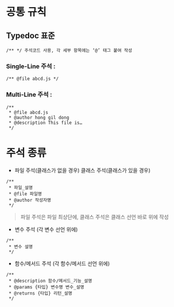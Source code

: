 # 공통 규칙
## Typedoc 표준 
```
/** */ 주석코드 사용, 각 세부 항목에는 ‘@’ 태그 붙여 작성
```
### Single-Line 주석 :
``` 
/** @file abcd.js */
```
### Multi-Line 주석 :
``` 
/**
 * @file abcd.js
 * @author hong gil dong
 * @description This file is…
 */
```
# 주석 종류
- 파일 주석(클래스가 없을 경우) 클래스 주석(클래스가 있을 경우)
```
/**
 * 파일_설명
 * @file 파일명
 * @author 작성자명
 */
```
> 파일 주석은 파일 최상단에, 클래스 주석은 클래스 선언 바로 위에 작성
- 변수 주석 (각 변수 선언 위에)
```
/**
 * 변수 설명
 */
```
- 함수/메서드 주석 (각 함수/메서드 선언 위에)
```
/**
 * @description 함수/메서드_기능_설명
 * @params {타입} 변수명 변수_설명
 * @returns {타입} 리턴_설명
 */
```

